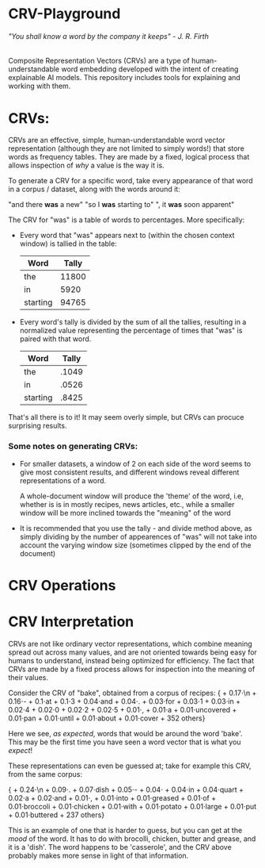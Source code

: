 # CRV-Playground

###### "You shall know a word by the company it keeps" - J. R. Firth

Composite Representation Vectors (CRVs) are a type of human-understandable word embedding developed with the intent of creating explainable AI models. This repository includes tools for explaining and working with them. 


# CRVs:

CRVs are an effective, simple, human-understandable word vector representation (although they are not limited to simply words!) that
store words as frequency tables. They are made by a fixed, logical process that allows inspection of *why* a value is the way it is.

To generate a CRV for a specific word, take every appearance of that word in a corpus / dataset, along with
the words around it:

"and there **was** a        new"
"so  I     **was** starting to"
",   it    **was** soon     apparent"

The CRV for "was" is a table of words to percentages. More specifically:

- Every word that "was" appears next to (within the chosen context window) is tallied in the table:

  | Word     | Tally   |
  | -------- | ------- |
  | the      | 11800   |
  | in       | 5920    |
  | starting | 94765   |

- Every word's tally is divided by the sum of all the tallies,
  resulting in a normalized value representing the percentage of times that "was" is paired with that word.

  | Word     | Tally   |
  | -------- | ------- |
  | the      | .1049   |
  | in       | .0526   |
  | starting | .8425   |

That's all there is to it! It may seem overly simple, but CRVs can procuce surprising results. 

### Some notes on generating CRVs:

- For smaller datasets, a window of 2 on each side of the word seems to give most consistent results, and different windows
  reveal different representations of a word.

  A whole-document window will produce the 'theme' of the word, i.e, whether is is in mostly recipes, news articles, etc.,
  while a smaller window will be more inclined towards the "meaning" of the word

- It is recommended that you use the tally - and divide method above, as simply dividing by the number of appearences of "was" will
  not take into account the varying window size (sometimes clipped by the end of the document)

# CRV Operations

# CRV Interpretation

CRVs are not like ordinary vector representations, which combine meaning spread out across many values, and are not oriented 
towards being easy for humans to understand, instead being optimized for efficiency. The fact that CRVs are made by a fixed
process allows for inspection into the meaning of their values.

Consider the CRV of "bake", obtained from a corpus of recipes:
  { + 0.17⋅\n + 0.16⋅- + 0.1⋅at + 0.1⋅3 + 0.04⋅and + 0.04⋅. 
    + 0.03⋅for + 0.03⋅1 + 0.03⋅in + 0.02⋅4 + 0.02⋅0 + 0.02⋅2
    + 0.02⋅5 + 0.01⋅, + 0.01⋅a + 0.01⋅uncovered + 0.01⋅pan 
    + 0.01⋅until + 0.01⋅about + 0.01⋅cover + 352 others}

Here we see, *as expected*, words that would be around the word 'bake'.
This may be the first time you have seen a word vector that is what you *expect*!

These representations can even be guessed at; take for example this CRV, from the same corpus:

  { + 0.24⋅\n + 0.09⋅. + 0.07⋅dish + 0.05⋅- + 0.04⋅<START> 
    + 0.04⋅in + 0.04⋅quart + 0.02⋅a + 0.02⋅and + 0.01⋅, 
    + 0.01⋅into + 0.01⋅greased + 0.01⋅of + 0.01⋅broccoli 
    + 0.01⋅chicken + 0.01⋅with + 0.01⋅potato 
    + 0.01⋅large + 0.01⋅put + 0.01⋅buttered + 237 others}

This is an example of one that is harder to guess, but you can get at the *mood* of the word.
It has to do with brocolli, chicken, butter and grease, and it is a 'dish'.
The word happens to be 'casserole', and the CRV above probably makes more sense in light of that information.


